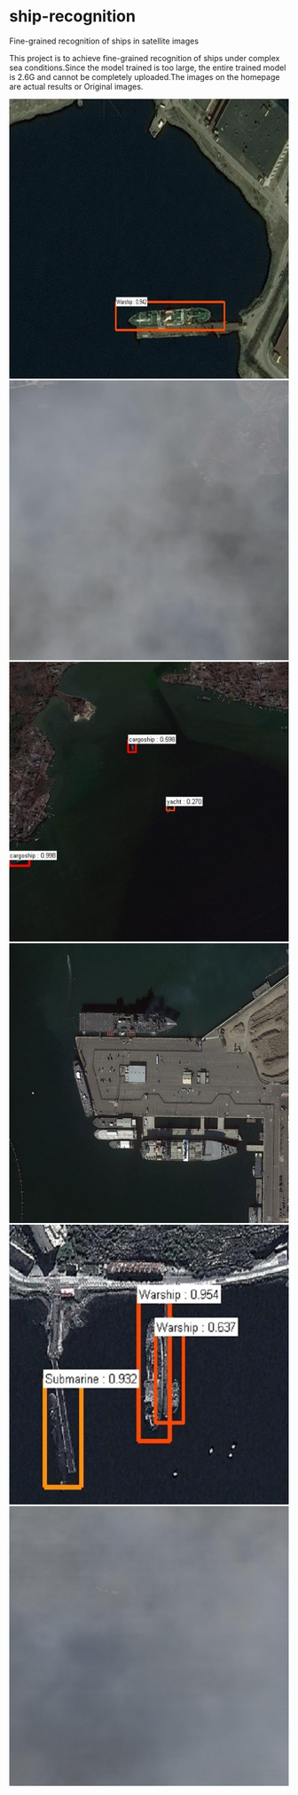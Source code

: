 # ship-recognition
Fine-grained recognition of ships in satellite images

This project is to achieve fine-grained recognition of ships under complex sea conditions.Since the model trained is too large, the entire trained model is 2.6G and cannot be completely uploaded.The images on the homepage are actual results or Original images.

![image](https://github.com/Johncheng1/ship-recognition/blob/master/data/1.1.jpg)
![image](https://github.com/Johncheng1/ship-recognition/blob/master/data/000005.jpg)
![image](https://github.com/Johncheng1/ship-recognition/blob/master/data/1.2.jpg)
![image](https://github.com/Johncheng1/ship-recognition/blob/master/data/100001312.bmp)
![image](https://github.com/Johncheng1/ship-recognition/blob/master/data/1.3.jpg)
![image](https://github.com/Johncheng1/ship-recognition/blob/master/data/000098.jpg)
